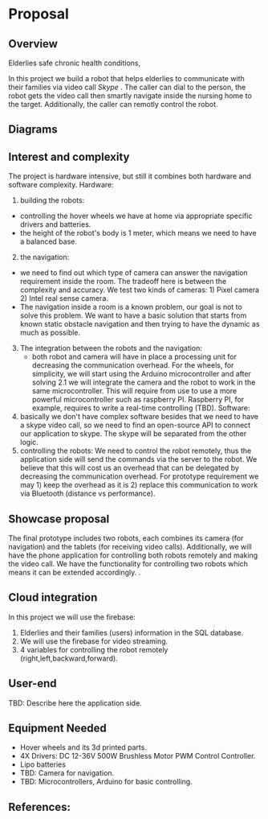 # Proposal

## Overview

Elderlies safe chronic health conditions,
 
In this project we build a robot that helps elderlies to communicate with their families via video call *Skype* . The caller can dial to the person, the robot gets the video call then smartly navigate inside the nursing home to the target. Additionally, the caller can remotly control the robot. 


## Diagrams

## Interest and complexity
The project is hardware intensive, but still it combines both hardware and software complexity.
Hardware:
1. building the robots: 
  - controlling the hover wheels we have at home via appropriate specific drivers and batteries. 
  - the height of the robot's body is 1 meter, which means we need to have a balanced base.
2. the navigation: 
  - we need to find out which type of camera can answer the navigation requirement inside the room. The tradeoff here is between the complexity and accuracy. We test two kinds of cameras: 1) Pixel camera 2) Intel real sense camera. 
  - The navigation inside a room is a known problem, our goal is not to solve this problem. We want to have a basic solution that starts from known static obstacle navigation and then trying to have the dynamic as much as possible. 
3. The integration between the robots and the navigation: 
   - both robot and camera will have in place a processing unit for decreasing the communication overhead. For the wheels, for simplicity, we will start using the Arduino microcontroller and after solving 2.1 we will integrate the camera and the robot to work in the same microcontroller. This will require from use to use a more powerful microcontroller such as raspberry PI. Raspberry PI, for example, requires to write a real-time controlling (TBD).
Software:
1. basically we don't have complex software besides that we need to have a skype video call, so we need to find an open-source API to connect our application to skype. The skype will be separated from the other logic.   
2. controlling the robots: We need to control the robot remotely, thus the application side will send the commands via the server to the robot. 
We believe that this will cost us an overhead that can be delegated by decreasing the communication overhead. For prototype requirement we may 1) keep the overhead as it is 2) replace this communication to work via Bluetooth (distance vs performance). 
 

## Showcase proposal
The final prototype includes two robots, each combines its camera (for navigation) and the tablets (for receiving video calls). Additionally, we will have the phone application for controlling both robots remotely and making the video call.
We have the functionality for controlling two robots which means it can be extended accordingly.  .  

## Cloud integration
In this project we will use the firebase:
1) Elderlies and their families (users) information in the SQL database. 
2) We will use the firebase for video streaming. 
3) 4 variables for controlling the robot remotely (right,left,backward,forward).

## User-end
TBD: Describe here the application side.

## Equipment Needed
- Hover wheels and its 3d printed parts.
- 4X Drivers: DC 12-36V 500W Brushless Motor PWM Control Controller.
- Lipo batteries 
- TBD: Camera for navigation. 
- TBD: Microcontrollers, Arduino for basic controlling. 


## References:  
